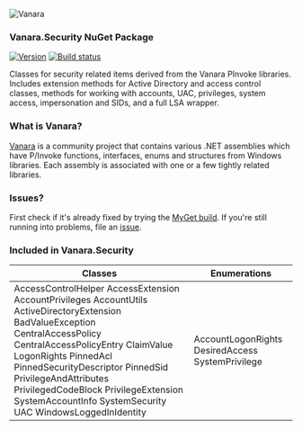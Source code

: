 ﻿![Vanara](https://raw.githubusercontent.com/dahall/Vanara/master/docs/icons/VanaraHeading.png)
### **Vanara.Security NuGet Package**
[![Version](https://img.shields.io/nuget/v/Vanara.Security?label=NuGet&style=flat-square)](https://github.com/dahall/Vanara/releases)
[![Build status](https://github.com/dahall/Vanara/actions/workflows/cibuild.yml/badge.svg?branch=master)](https://github.com/dahall/Vanara/actions/workflows/cibuild.yml)

Classes for security related items derived from the Vanara PInvoke libraries. Includes extension methods for Active Directory and access control classes, methods for working with accounts, UAC, privileges, system access, impersonation and SIDs, and a full LSA wrapper.

### **What is Vanara?**

[Vanara](https://github.com/dahall/Vanara) is a community project that contains various .NET assemblies which have P/Invoke functions, interfaces, enums and structures from Windows libraries. Each assembly is associated with one or a few tightly related libraries.

### **Issues?**

First check if it's already fixed by trying the [MyGet build](https://www.myget.org/feed/Packages/vanara).
If you're still running into problems, file an [issue](https://github.com/dahall/Vanara/issues).

### **Included in Vanara.Security**

Classes | Enumerations
--- | ---
AccessControlHelper AccessExtension AccountPrivileges AccountUtils ActiveDirectoryExtension BadValueException CentralAccessPolicy CentralAccessPolicyEntry ClaimValue LogonRights PinnedAcl PinnedSecurityDescriptor PinnedSid PrivilegeAndAttributes PrivilegedCodeBlock PrivilegeExtension SystemAccountInfo SystemSecurity UAC WindowsLoggedInIdentity  | AccountLogonRights DesiredAccess SystemPrivilege                  

